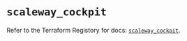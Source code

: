 # `scaleway_cockpit`

Refer to the Terraform Registory for docs: [`scaleway_cockpit`](https://registry.terraform.io/providers/scaleway/scaleway/2.39.0/docs/resources/cockpit).
